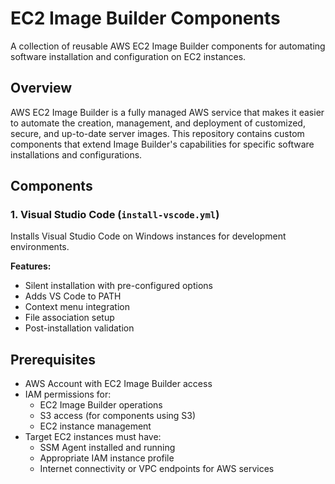 # EC2 Image Builder Components

A collection of reusable AWS EC2 Image Builder components for automating software installation and configuration on EC2 instances.

## Overview

AWS EC2 Image Builder is a fully managed AWS service that makes it easier to automate the creation, management, and deployment of customized, secure, and up-to-date server images. This repository contains custom components that extend Image Builder's capabilities for specific software installations and configurations.

## Components

### 1. Visual Studio Code (`install-vscode.yml`)

Installs Visual Studio Code on Windows instances for development environments.

**Features:**

- Silent installation with pre-configured options
- Adds VS Code to PATH
- Context menu integration
- File association setup
- Post-installation validation

## Prerequisites

- AWS Account with EC2 Image Builder access
- IAM permissions for:
  - EC2 Image Builder operations
  - S3 access (for components using S3)
  - EC2 instance management
- Target EC2 instances must have:
  - SSM Agent installed and running
  - Appropriate IAM instance profile
  - Internet connectivity or VPC endpoints for AWS services
